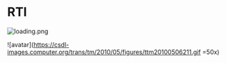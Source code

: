 # RTI
![loading.png](https://csdl-images.computer.org/trans/tm/2010/05/figures/ttm20100506211.gif?imageMogr2/auto-orient/strip%7CimageView2/2/w/1000)

![avatar](https://csdl-images.computer.org/trans/tm/2010/05/figures/ttm20100506211.gif =50x)  
